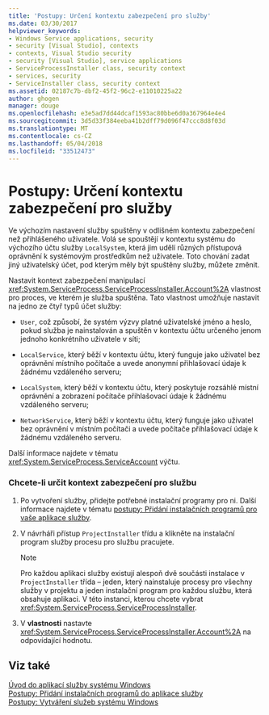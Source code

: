```yaml
---
title: 'Postupy: Určení kontextu zabezpečení pro služby'
ms.date: 03/30/2017
helpviewer_keywords:
- Windows Service applications, security
- security [Visual Studio], contexts
- contexts, Visual Studio security
- security [Visual Studio], service applications
- ServiceProcessInstaller class, security context
- services, security
- ServiceInstaller class, security context
ms.assetid: 02187c7b-dbf2-45f2-96c2-e11010225a22
author: ghogen
manager: douge
ms.openlocfilehash: e3e5ad7dd44dcaf1593ac80bbe6d0a367964e4e4
ms.sourcegitcommit: 3d5d33f384eeba41b2dff79d096f47ccc8d8f03d
ms.translationtype: MT
ms.contentlocale: cs-CZ
ms.lasthandoff: 05/04/2018
ms.locfileid: "33512473"
---
```

# <a name="how-to-specify-the-security-context-for-services"></a>Postupy: Určení kontextu zabezpečení pro služby
Ve výchozím nastavení služby spuštěny v odlišném kontextu zabezpečení než přihlášeného uživatele. Volá se spouštějí v kontextu systému do výchozího účtu služby `LocalSystem`, která jim udělí různých přístupová oprávnění k systémovým prostředkům než uživatele. Toto chování zadat jiný uživatelský účet, pod kterým měly být spuštěny služby, můžete změnit.  
  
 Nastavit kontext zabezpečení manipulací <xref:System.ServiceProcess.ServiceProcessInstaller.Account%2A> vlastnost pro proces, ve kterém je služba spuštěna. Tato vlastnost umožňuje nastavit na jedno ze čtyř typů účet služby:  
  
-   `User`, což způsobí, že systém výzvy platné uživatelské jméno a heslo, pokud služba je nainstalován a spuštěn v kontextu účtu určeného jenom jednoho konkrétního uživatele v síti;  
  
-   `LocalService`, který běží v kontextu účtu, který funguje jako uživatel bez oprávnění místního počítače a uvede anonymní přihlašovací údaje k žádnému vzdáleného serveru;  
  
-   `LocalSystem`, který běží v kontextu účtu, který poskytuje rozsáhlé místní oprávnění a zobrazení počítače přihlašovací údaje k žádnému vzdáleného serveru;  
  
-   `NetworkService`, který běží v kontextu účtu, který funguje jako uživatel bez oprávnění v místním počítači a uvede počítače přihlašovací údaje k žádnému vzdáleného serveru.  
  
 Další informace najdete v tématu <xref:System.ServiceProcess.ServiceAccount> výčtu.  
  
### <a name="to-specify-the-security-context-for-a-service"></a>Chcete-li určit kontext zabezpečení pro službu  
  
1.  Po vytvoření služby, přidejte potřebné instalační programy pro ni. Další informace najdete v tématu [postupy: Přidání instalačních programů pro vaše aplikace služby](../../../docs/framework/windows-services/how-to-add-installers-to-your-service-application.md).  
  
2.  V návrháři přístup `ProjectInstaller` třídu a klikněte na instalační program služby procesu pro službu pracujete.  
  
    > [!NOTE]
    >  Pro každou aplikaci služby existují alespoň dvě součásti instalace v `ProjectInstaller` třída – jeden, který nainstaluje procesy pro všechny služby v projektu a jeden instalační program pro každou službu, která obsahuje aplikaci. V této instanci, kterou chcete vybrat <xref:System.ServiceProcess.ServiceProcessInstaller>.  
  
3.  V **vlastnosti** nastavte <xref:System.ServiceProcess.ServiceProcessInstaller.Account%2A> na odpovídající hodnotu.  
  
## <a name="see-also"></a>Viz také  
 [Úvod do aplikací služby systému Windows](../../../docs/framework/windows-services/introduction-to-windows-service-applications.md)  
 [Postupy: Přidání instalačních programů do aplikace služby](../../../docs/framework/windows-services/how-to-add-installers-to-your-service-application.md)  
 [Postupy: Vytváření služeb systému Windows](../../../docs/framework/windows-services/how-to-create-windows-services.md)
